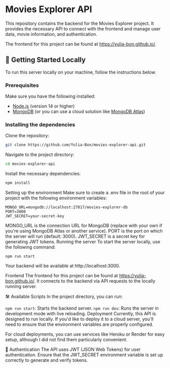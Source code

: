 # Movies Explorer API

This repository contains the backend for the Movies Explorer project. It provides the necessary API to connect with the frontend and manage user data, movie information, and authentication.

The frontend for this project can be found at https://yulia-bon.github.io/.

## 🚀 Getting Started Locally

To run this server locally on your machine, follow the instructions below.

### Prerequisites
Make sure you have the following installed:
- [Node.js](https://nodejs.org/) (version 14 or higher)
- [MongoDB](https://www.mongodb.com/try/download/community) (or you can use a cloud solution like [MongoDB Atlas](https://www.mongodb.com/cloud/atlas))

### Installing the dependencies

Clone the repository:
```bash
git clone https://github.com/Yulia-Bon/movies-explorer-api.git
```
Navigate to the project directory:
```bash
cd movies-explorer-api
```
Install the necessary dependencies:
```bash
npm install
```
Setting up the environment
Make sure to create a .env file in the root of your project with the following environment variables:
```
MONGO_URL=mongodb://localhost:27017/movies-explorer-db
PORT=3000
JWT_SECRET=your-secret-key
```
MONGO_URL is the connection URL for MongoDB (replace with your own if you're using MongoDB Atlas or another service).
PORT is the port on which the server will run (default: 3000).
JWT_SECRET is a secret key for generating JWT tokens.
Running the server
To start the server locally, use the following command:
```
npm run start
```
Your backend will be available at http://localhost:3000.

Frontend
The frontend for this project can be found at https://yulia-bon.github.io/. It connects to the backend via API requests to the locally running server.

🛠️ Available Scripts
In the project directory, you can run:

```npm run start```: Starts the backend server.
```npm run dev```: Runs the server in development mode with live reloading.
Deployment
Currently, this API is designed to run locally. If you'd like to deploy it to a cloud server, you'll need to ensure that the environment variables are properly configured.

For cloud deployments, you can use services like Heroku or Render for easy setup, although I did not find them particularly convenient.

🔑 Authentication
The API uses JWT (JSON Web Tokens) for user authentication. Ensure that the JWT_SECRET environment variable is set up correctly to generate and verify tokens.